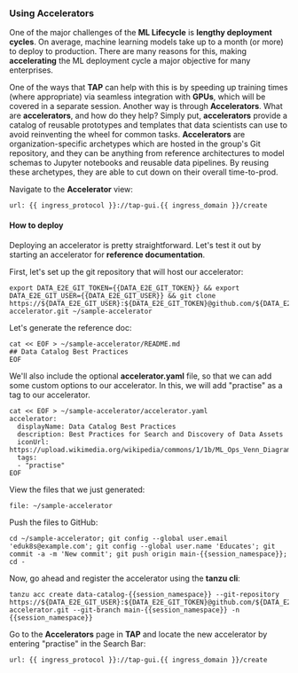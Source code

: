 ### Using Accelerators

One of the major challenges of the **ML Lifecycle** is **lengthy deployment cycles**. 
On average, machine learning models take up to a month (or more) to deploy to production.
There are many reasons for this, making **accelerating** the ML deployment cycle a major objective for many enterprises.

One of the ways that **TAP** can help with this is by speeding up training times (where appropriate) via seamless integration with **GPUs**,
which will be covered in a separate session. Another way is through **Accelerators**. What are **accelerators**, and how do they help?
Simply put, **accelerators** provide a catalog of reusable prototypes and templates that data scientists can use to avoid reinventing 
the wheel for common tasks. **Accelerators** are organization-specific archetypes which are hosted in the group's Git repository, and
they can be anything from reference architectures to model schemas to Jupyter notebooks and reusable data pipelines.
By reusing these archetypes, they are able to cut down on their overall time-to-prod.

Navigate to the **Accelerator** view:
```dashboard:open-url
url: {{ ingress_protocol }}://tap-gui.{{ ingress_domain }}/create
```


#### How to deploy

Deploying an accelerator is pretty straightforward. Let's test it out by starting an accelerator for **reference documentation**.

First, let's set up the git repository that will host our accelerator:
```execute
export DATA_E2E_GIT_TOKEN={{DATA_E2E_GIT_TOKEN}} && export DATA_E2E_GIT_USER={{DATA_E2E_GIT_USER}} && git clone https://${DATA_E2E_GIT_USER}:${DATA_E2E_GIT_TOKEN}@github.com/${DATA_E2E_GIT_USER}/sample-accelerator.git ~/sample-accelerator
```

Let's generate the reference doc:
```execute
cat << EOF > ~/sample-accelerator/README.md
## Data Catalog Best Practices
EOF
```

We'll also include the optional **accelerator.yaml** file, so that we can add some custom options to our accelerator.
In this, we will add "practise" as a tag to our accelerator.
```execute
cat << EOF > ~/sample-accelerator/accelerator.yaml
accelerator:
  displayName: Data Catalog Best Practices
  description: Best Practices for Search and Discovery of Data Assets
  iconUrl: https://upload.wikimedia.org/wikipedia/commons/1/1b/ML_Ops_Venn_Diagram.svg
  tags:
  - "practise"
EOF
```

View the files that we just generated:
```editor:open-file
file: ~/sample-accelerator
```

Push the files to GitHub:
```execute
cd ~/sample-accelerator; git config --global user.email 'eduk8s@example.com'; git config --global user.name 'Educates'; git commit -a -m 'New commit'; git push origin main-{{session_namespace}}; cd -
```

Now, go ahead and register the accelerator using the **tanzu cli**:
```execute
tanzu acc create data-catalog-{{session_namespace}} --git-repository https://${DATA_E2E_GIT_USER}:${DATA_E2E_GIT_TOKEN}@github.com/${DATA_E2E_GIT_USER}/sample-accelerator.git --git-branch main-{{session_namespace}} -n {{session_namespace}}
```

Go to the **Accelerators** page in **TAP** and locate the new accelerator by entering "practise" in the Search Bar:
```dashboard:open-url
url: {{ ingress_protocol }}://tap-gui.{{ ingress_domain }}/create
```






